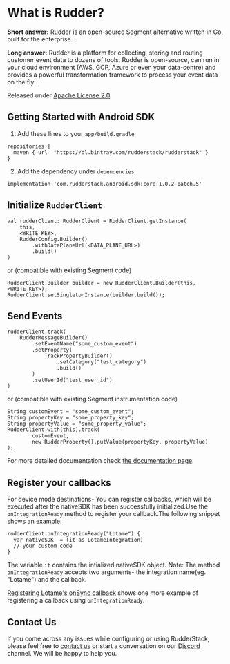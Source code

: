 # What is Rudder?

**Short answer:** 
Rudder is an open-source Segment alternative written in Go, built for the enterprise. .

**Long answer:** 
Rudder is a platform for collecting, storing and routing customer event data to dozens of tools. Rudder is open-source, can run in your cloud environment (AWS, GCP, Azure or even your data-centre) and provides a powerful transformation framework to process your event data on the fly.

Released under [Apache License 2.0](https://www.apache.org/licenses/LICENSE-2.0)

## Getting Started with Android SDK

1. Add these lines to your ```app/build.gradle```
```
repositories {
  maven { url  "https://dl.bintray.com/rudderstack/rudderstack" }
}
```
2. Add the dependency under ```dependencies```
```
implementation 'com.rudderstack.android.sdk:core:1.0.2-patch.5'
```

## Initialize ```RudderClient```
```
val rudderClient: RudderClient = RudderClient.getInstance(
    this,
    <WRITE_KEY>,
    RudderConfig.Builder()
        .withDataPlaneUrl(<DATA_PLANE_URL>)
        .build()
)
```
or (compatible with existing Segment code)
```
RudderClient.Builder builder = new RudderClient.Builder(this, <WRITE_KEY>);
RudderClient.setSingletonInstance(builder.build());
```

## Send Events
```
rudderClient.track(
    RudderMessageBuilder()
        .setEventName("some_custom_event")
        .setProperty(
            TrackPropertyBuilder()
                .setCategory("test_category")
                .build()
        )
        .setUserId("test_user_id")
)
```
or (compatible with existing Segment instrumentation code)
```
String customEvent = "some_custom_event";
String propertyKey = "some_property_key";
String propertyValue = "some_property_value";
RudderClient.with(this).track(
        customEvent,
        new RudderProperty().putValue(propertyKey, propertyValue)
);
```

For more detailed documentation check [the documentation page](https://docs.rudderstack.com/sdk-integration-guide/getting-started-with-android-sdk).

## Register your callbacks
For device mode destinations- You can register callbacks, which will be executed after the nativeSDK has been successfully initialized.Use the `onIntegrationReady` method to register your callback.The following snippet shows an example:
```
rudderClient.onIntegrationReady("Lotame") {
  var nativeSDK  = (it as LotameIntegration)
  // your custom code
}
```
The variable `it` contains the intialized nativeSDK object.
Note: The method `onIntegrationReady` accepts two arguments- the integration name(eg. "Lotame") and the callback.  
  
[Registering Lotame's onSync callback](https://github.com/rudderlabs/rudder-integration-lotame-android#register-your-onsync-callback) shows one more example of registering a callback using `onIntegrationReady`.
## Contact Us
If you come across any issues while configuring or using RudderStack, please feel free to [contact us](https://rudderstack.com/contact/) or start a conversation on our [Discord](https://discordapp.com/invite/xNEdEGw) channel. We will be happy to help you.
